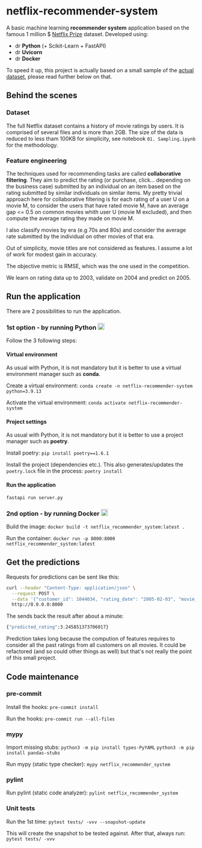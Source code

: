 # netflix-recommender-system

A basic machine learning **recommender system** application based on the famous 1 million $ [Netflix Prize](https://en.wikipedia.org/wiki/Netflix_Prize) dataset. Developed using:
- <img src="https://149860134.v2.pressablecdn.com/wp-content/uploads/pythoned.png" alt="drawing" width="14em;"/> **Python** (+ Scikit-Learn + FastAPI)
- <img src="https://www.uvicorn.org/uvicorn.png" alt="drawing" width="14em;"/> **Uvicorn**
- <img src="https://static-00.iconduck.com/assets.00/docker-icon-icon-512x370-m2lt8o0b.png" alt="drawing" width="14em;"/> **Docker**

To speed it up, this project is actually based on a small sample of the [actual dataset](https://www.kaggle.com/datasets/netflix-inc/netflix-prize-data), please read further below on that.


## Behind the scenes

### Dataset

The full Netflix dataset contains a history of movie ratings by users. It is comprised of several files and is more than 2GB. The size of the data is reduced to less tham 100KB for simplicity, see notebook `01. Sampling.ipynb` for the methodology.

### Feature engineering

The techniques used for recommending tasks are called **collaborative filtering**. They aim to predict the rating  (or purchase, click... depending on the business case) submitted by an individual on an item based on the rating submitted by similar individuals on similar items. My pretty trivial approach here for collaborative filtering is for each rating of a user U on a movie M, to consider the users that have rated movie M, have an average gap <= 0.5 on common movies whith user U (movie M excluded), and then compute the average rating they made on movie M.

I also classify movies by era (e.g 70s and 80s) and consider the average rate submitted by the individual on other movies of that era.

Out of simplicity, movie titles are not considered as features. I assume a lot of work for modest gain in accuracy.

The objective metric is RMSE, which was the one used in the competition.

We learn on rating data up to 2003, validate on 2004 and predict on 2005.


## Run the application

There are 2 possibilities to run the application.

### 1st option - by running Python <img src="https://149860134.v2.pressablecdn.com/wp-content/uploads/pythoned.png" alt="drawing" width="18em;"/>

Follow the 3 following steps:

#### Virtual environment

As usual with Python, it is not mandatory but it is better to use a virtual environment manager such as **conda**.

Create a virtual environment:
`conda create -n netflix-recommender-system python=3.9.13`

Activate the virtual environment:
`conda activate netflix-recommender-system`

#### Project settings

As usual with Python, it is not mandatory but it is better to use a project manager such as **poetry**.

Install poetry:
`pip install poetry==1.6.1`

Install the project (dependencies etc.). This also generates/updates the `poetry.lock` file in the process:
`poetry install`

#### Run the application
`fastapi run server.py`

### 2nd option - by running Docker <img src="https://static-00.iconduck.com/assets.00/docker-icon-icon-512x370-m2lt8o0b.png" alt="drawing" width="18em;"/>

Build the image:
`docker build -t netflix_recommender_system:latest .`

Run the container:
`docker run -p 8000:8000 netflix_recommender_system:latest`


## Get the predictions

Requests for predictions can be sent like this:
```bash
curl --header "Content-Type: application/json" \
  --request POST \
  --data '{"customer_id": 1044034, "rating_date": "2005-02-03", "movie_id": 12031, "release_year": 2002, "title": "Scotland"}' \
  http://0.0.0.0:8000
```

The sends back the result after about a minute:
```bash
{"predicted_rating":3.245851373706017}
```

Prediction takes long because the compution of features requires to consider all the past ratings from all customers on all movies. It could be refactored (and so could other things as well) but that's not really the point of this small project.

## Code maintenance

### pre-commit
Install the hooks:
`pre-commit install`

Run the hooks:
`pre-commit run --all-files`

### mypy
Import missing stubs:
`python3 -m pip install types-PyYAML`
`python3 -m pip install pandas-stubs`

Run mypy (static type checker):
`mypy netflix_recommender_system`

### pylint
Run pylint (static code analyzer):
`pylint netflix_recommender_system`

### Unit tests
Run the 1st time:
`pytest tests/ -vvv --snapshot-update`

This will create the snapshot to be tested against.
After that, always run:
`pytest tests/ -vvv`
